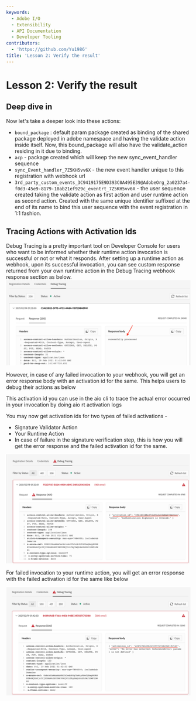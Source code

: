```yaml
---
keywords:
  - Adobe I/O
  - Extensibility
  - API Documentation
  - Developer Tooling
contributors:
  - 'https://github.com/Yu1986'
title: 'Lesson 2: Verify the result'
---
```


# Lesson 2: Verify the result

## Deep dive in
Now let's take a deeper look into these actions:
- `bound_package` : default param package created as binding of the shared package deployed in adobe namespace and having the validate action inside itself. Now, this bound_package will also have the validate_action residing in it due to binding.
- `acp` - package created which will keep the new sync_event_handler sequence
- `sync_Event_handler_7Z5KH5vv6X` - the new event handler unique to this registration with webhook url
- `3rd_party_custom_events_3C9419175E9D393C0A495E39@AdobeOrg_2a0237a4-f0d3-45e9-8179-10ab21ef929c_eventrt_7Z5KH5vv6X` - the user sequence created taking the validate action as first action and user runtime action as second action. Created with the same unique identifier suffixed at the end of its name to bind this user sequence with the event registration in 1:1 fashion.


## Tracing Actions with Activation Ids
Debug Tracing is a pretty important tool on Developer Console for users who want to be informed whether their runtime action invocation is successful or not or what it responds.
After setting up a runtime action as webhook, upon its successful invocation, you can see custom response returned from your own runtime action in the Debug Tracing webhook response section as below.
![debug-1](assets/debug-tracing-1.png)

 However, in case of any failed invocation to your webhook, you will get an error response body with an activation id for the same. This helps users to debug their actions as below

This activation id you can use in the aio cli to trace the actual error occurred in your invocation by doing aio rt activation logs

You may now get activation ids for two types of failed activations -

- Signature Validator Action
- Your Runtime Action
- In case of failure in the signature verification step, this is how you will get the error response and the failed activation id for the same.

![debug-2](assets/debug-tracing-2.png)

For failed invocation to your runtime action, you will get an error response with the failed activation id for the same like below

![debug-3](assets/debug-tracing-3.png)

